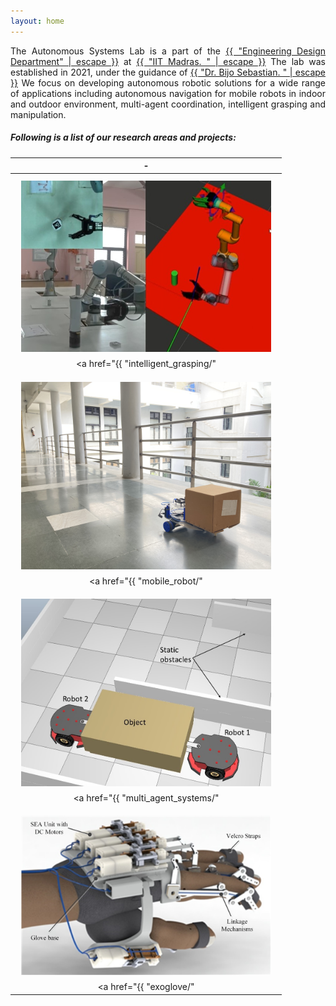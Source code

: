 ```yaml
---
layout: home
---
```

<p style="text-align: justify">
The Autonomous Systems Lab is a part of the
<a href="https://ed.iitm.ac.in/"> {{ "Engineering Design Department" | escape }}</a>
at
<a href="https://www.iitm.ac.in/"> {{ "IIT Madras. " | escape }}</a>
The lab was established in 2021, under the guidance of 
<a href="{{ "bijosebastian/" | relative_url }}">{{ "Dr. Bijo Sebastian. " | escape }}</a>
We focus on developing autonomous robotic solutions for a wide range of applications including autonomous navigation for mobile robots in indoor and outdoor environment, multi-agent coordination, intelligent grasping and manipulation. 
</p>
    
##### Following is a list of our research areas and projects:

| - |
| :-------------: |
|<img align="left" style="padding: 10px" src="/images/disassembly/ur5.jpg" alt="Picture not available" width="400" > <br/> <br/> <a href="{{ "intelligent_grasping/" | relative_url }}"> {{ "__Intelligent grasping and manipulation:__" | escape }}</a>  : This research aims to develop perception, motion planning and control algorithms for intelligent grasping and manipulation in real world conditions. We also explore the application of intelligent grasping and manipulation for practical applications such as human-robot collaborative workspace. This project is funded by the Accenture – IIT Madras Centre of Excellence. |
||
| <img align="left" style="padding: 10px" src="/images/mobile_robot/mobile_vision.jpg" alt="Picture not available" width="400" > <br/> <br/> <a href="{{ "mobile_robot/" | relative_url }}"> {{ "__Motion Planning for Mobile Robots:__" | escape }}</a>  This research aims to develop autonomous navigation capabilities for mobile robots in indoor and outdoor environments. This includes localization of indoor mobile robots in GPS denied environment, and path planning in human centric environments as well. This project is funded by the New Faculty Initiation Grant (NFIG) from IIT Madras. |
||
| <img align="left" style="padding: 10px" src="/images/mobile_manipulation/mobile_manipulation.jpg" alt="Picture not available" width="400"> <br/> <br/> <a href="{{ "multi_agent_systems/" | relative_url }}"> {{ "__Multi-agent systems:__" | escape }}</a> Robotic systems have been deployed extensively for manipulation and transportation tasks in warehouses. But the majority of these applications involve a single robot interacting with an object in a given instant. This in turn limits the size and weight of the object that can be handled. Multi-agent systems provide a natural solution in this scenario. This project is funded by the Start-up Research Grant (SRG) under Science & Engineering Research Board (SERB).| 
||
| <img align="left" style="padding: 10px" src="/images/exo/exo.png" alt="Picture not available" width="400" > <br/> <br/> <a href="{{ "exoglove/" | relative_url }}"> {{ "__Designing an exoskeleton glove to help assist and rehabilitate brachial plexus patients:__" | escape }}</a>  This research aims to develop a 2 Degree of Freedom mechanism that could mimic the motion of a human finger. Extending this design into a full glove with series elastic actuation will allow us to create an exoskeleton glove that could assist patients in performing a wide variety of grasps. The final goal of this research at the Autonomous Systems Lab at IIT Madras, will be to deliver a viable product that could assist with the everyday challenges faced by patients in India. This project is funded by the New Faculty Initiation Grant (NFIG) from IIT Madras. |





